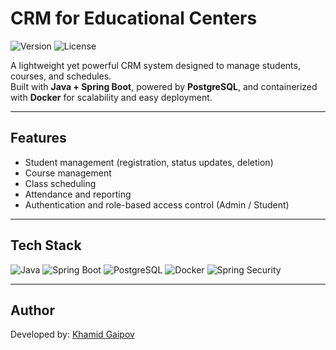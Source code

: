 # CRM for Educational Centers

![Version](https://img.shields.io/badge/version-1.0.0-blue)
![License](https://img.shields.io/badge/license-MIT-yellow)

A lightweight yet powerful CRM system designed to manage students, courses, and schedules.  
Built with **Java + Spring Boot**, powered by **PostgreSQL**, and containerized with **Docker** for scalability and easy deployment.

---

## Features
-  Student management (registration, status updates, deletion)
-  Course management
-  Class scheduling
-  Attendance and reporting
-  Authentication and role-based access control (Admin / Student)

---

## Tech Stack
![Java](https://img.shields.io/badge/Java-21-007396?style=for-the-badge&logo=java&logoColor=white) ![Spring Boot](https://img.shields.io/badge/Spring_Boot-3-6DB33F?style=for-the-badge&logo=springboot&logoColor=white) ![PostgreSQL](https://img.shields.io/badge/PostgreSQL-15-4169E1?style=for-the-badge&logo=postgresql&logoColor=white) ![Docker](https://img.shields.io/badge/Docker-24-2496ED?style=for-the-badge&logo=docker&logoColor=white) ![Spring Security](https://img.shields.io/badge/Spring_Security-6-6DB33F?style=for-the-badge&logo=springsecurity&logoColor=white)

---

## Author
Developed by: [Khamid Gaipov](https://github.com/GaipovKhamid)  
